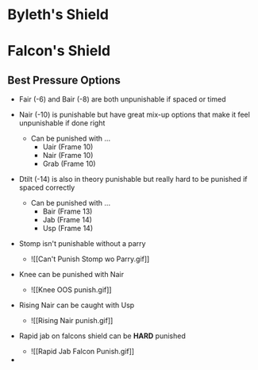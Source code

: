 # Byleth's Shield

# Falcon's Shield
## Best Pressure Options
- Fair (-6) and Bair (-8) are both unpunishable if spaced or timed
- Nair (-10) is punishable but have great mix-up options that make it feel unpunishable if done right
	- Can be punished with ...
		- Uair (Frame 10)
		- Nair (Frame 10)
		- Grab (Frame 10)
- Dtilt (-14) is also in theory punishable but really hard to be punished if spaced correctly
	- Can be punished with ...
		- Bair (Frame 13)
		- Jab (Frame 14)
		- Usp (Frame 14)



- Stomp isn't punishable without a parry
	- ![[Can't Punish Stomp wo Parry.gif]]
- Knee can be punished with Nair
	- ![[Knee OOS punish.gif]]
- Rising Nair can be caught with Usp
	- ![[Rising Nair punish.gif]]
- Rapid jab on falcons shield can be **HARD** punished
	- ![[Rapid Jab Falcon Punish.gif]]
- 